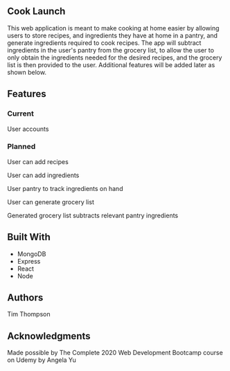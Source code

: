 <h2>Cook Launch</h2>
<p>This web application is meant to make cooking at home easier by allowing users to store recipes, and ingredients they have at home in a pantry, and generate ingredients required to cook recipes. The app will subtract ingredients in the user's pantry from the grocery list, to allow the user to only obtain the ingredients needed for the desired recipes, and the grocery list is then provided to the user. Additional features will be added later as shown below.</p>

<h2>Features</h2>
<h3>Current</h3>
<p>User accounts</p>
<h3>Planned</h3>
<p>User can add recipes</p>
<p>User can add ingredients</p>
<p>User pantry to track ingredients on hand</p>
<p>User can generate grocery list</p>
<p>Generated grocery list subtracts relevant pantry ingredients</p>

<h2>Built With</h2>
  <ul>
    <li>MongoDB
    <li>Express
    <li>React
    <li>Node
  </ul>

<h2>Authors</h2>
<p>Tim Thompson</p>

<h2>Acknowledgments</h2>
<p>Made possible by The Complete 2020 Web Development Bootcamp course on Udemy by Angela Yu</p>
